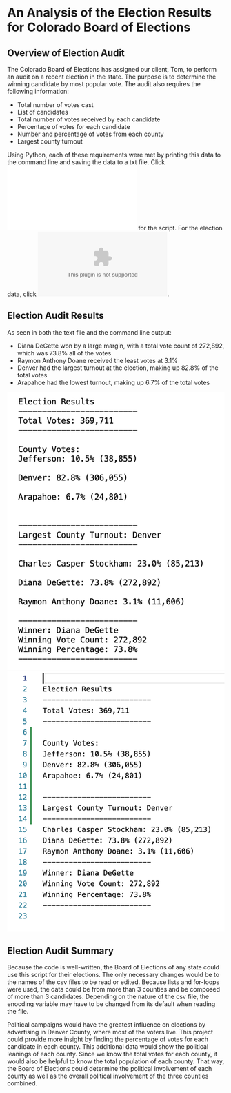 # An Analysis of the Election Results for Colorado Board of Elections

## Overview of Election Audit
The Colorado Board of Elections has assigned our client, Tom, to perform an audit on a recent election in the state. The purpose is to determine the winning candidate by most popular vote. The audit also requires the following information: 

* Total number of votes cast
* List of candidates
* Total number of votes received by each candidate
* Percentage of votes for each candidate
* Number and percentage of votes from each county
* Largest county turnout

Using Python, each of these requirements were met by printing this data to the command line and saving the data to a txt file. Click ![here](PyPoll_Challenge.py) for the script. For the election data, click ![here](election_results.csv). 

## Election Audit Results

As seen in both the text file and the command line output:

* Diana DeGette won by a large margin, with a total vote count of 272,892, which was 73.8% all of the votes
* Raymon Anthony Doane received the least votes at 3.1%
* Denver had the largest turnout at the election, making up 82.8% of the total votes
* Arapahoe had the lowest turnout, making up 6.7% of the total votes

![command line output](Command-Line-Results.png)
![txt file output](Text-File-Results.png)

## Election Audit Summary

Because the code is well-written, the Board of Elections of any state could use this script for their elections. The only necessary changes would be to the names of the csv files to be read or edited. Because lists and for-loops were used, the data could be from more than 3 counties and be composed of more than 3 candidates. Depending on the nature of the csv file, the enocding variable may have to be changed from its default when reading the file.

Political campaigns would have the greatest influence on elections by advertising in Denver County, where most of the voters live. This project could provide more insight by finding the percentage of votes for each candidate in each county. This additional data would show the political leanings of each county. Since we know the total votes for each county, it would also be helpful to know the total population of each county. That way, the Board of Elections could determine the political involvement of each county as well as the overall political involvement of the three counties combined. 
